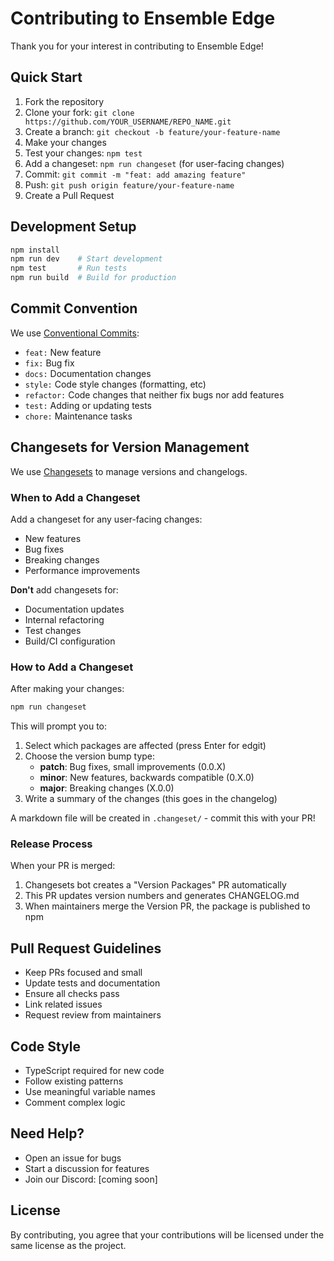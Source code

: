 # Contributing to Ensemble Edge

Thank you for your interest in contributing to Ensemble Edge! 

## Quick Start

1. Fork the repository
2. Clone your fork: `git clone https://github.com/YOUR_USERNAME/REPO_NAME.git`
3. Create a branch: `git checkout -b feature/your-feature-name`
4. Make your changes
5. Test your changes: `npm test`
6. Add a changeset: `npm run changeset` (for user-facing changes)
7. Commit: `git commit -m "feat: add amazing feature"`
8. Push: `git push origin feature/your-feature-name`
9. Create a Pull Request

## Development Setup
```bash
npm install
npm run dev    # Start development
npm test       # Run tests
npm run build  # Build for production
```

## Commit Convention

We use [Conventional Commits](https://www.conventionalcommits.org/):

- `feat:` New feature
- `fix:` Bug fix
- `docs:` Documentation changes
- `style:` Code style changes (formatting, etc)
- `refactor:` Code changes that neither fix bugs nor add features
- `test:` Adding or updating tests
- `chore:` Maintenance tasks

## Changesets for Version Management

We use [Changesets](https://github.com/changesets/changesets) to manage versions and changelogs.

### When to Add a Changeset

Add a changeset for any user-facing changes:
- New features
- Bug fixes
- Breaking changes
- Performance improvements

**Don't** add changesets for:
- Documentation updates
- Internal refactoring
- Test changes
- Build/CI configuration

### How to Add a Changeset

After making your changes:

```bash
npm run changeset
```

This will prompt you to:
1. Select which packages are affected (press Enter for edgit)
2. Choose the version bump type:
   - **patch**: Bug fixes, small improvements (0.0.X)
   - **minor**: New features, backwards compatible (0.X.0)
   - **major**: Breaking changes (X.0.0)
3. Write a summary of the changes (this goes in the changelog)

A markdown file will be created in `.changeset/` - commit this with your PR!

### Release Process

When your PR is merged:
1. Changesets bot creates a "Version Packages" PR automatically
2. This PR updates version numbers and generates CHANGELOG.md
3. When maintainers merge the Version PR, the package is published to npm

## Pull Request Guidelines

- Keep PRs focused and small
- Update tests and documentation
- Ensure all checks pass
- Link related issues
- Request review from maintainers

## Code Style

- TypeScript required for new code
- Follow existing patterns
- Use meaningful variable names
- Comment complex logic

## Need Help?

- Open an issue for bugs
- Start a discussion for features
- Join our Discord: [coming soon]

## License

By contributing, you agree that your contributions will be licensed under the same license as the project.
